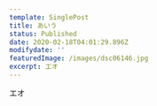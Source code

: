 ```yaml
---
template: SinglePost
title: あいう
status: Published
date: 2020-02-18T04:01:29.896Z
modifydate: ''
featuredImage: /images/dsc06146.jpg
excerpt: エオ
---
```

エオ
